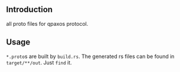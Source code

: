 ## Introduction

all proto files for qpaxos protocol.

## Usage

`*.proto`s are built by `build.rs`.
The generated rs files can be found in `target/**/out`. Just `find` it.
